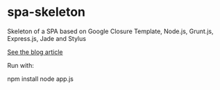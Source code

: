 spa-skeleton
============

Skeleton of a SPA based on Google Closure Template, Node.js, Grunt.js, Express.js, Jade and Stylus

[See the blog article](http://jb.demonte.fr/blog/feedback-of-a-social-network-spa/)


Run with:

npm install
node app.js
